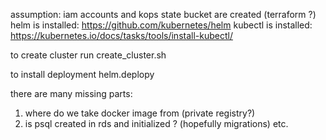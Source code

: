 assumption:
iam accounts and kops state bucket are created (terraform ?)
helm is installed:
https://github.com/kubernetes/helm
kubectl is installed:
https://kubernetes.io/docs/tasks/tools/install-kubectl/

to create cluster run create_cluster.sh

to install deployment helm.deplopy

there are many missing parts:
1. where do we take docker image from (private registry?)
2. is psql created in rds and initialized ? (hopefully migrations)
etc.

 
